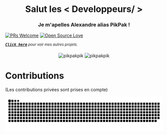 <h1 style="text-align: center">Salut les < Developpeurs/ ></h1>
<h3 style="text-align: center"> Je m'apelles Alexandre alias PikPak !</h3>

[![PRs Welcome](https://img.shields.io/badge/PRs-welcome-brightgreen.svg?style=flat&logo=github)](https://github.com/pikpakpik) [![Open Source Love](https://badges.frapsoft.com/os/v2/open-source.svg?v=103)](https://github.com/pikpakpik)

<sup><kbd>**_[Click here](https://github.com/pikpakpik/)_**</kbd> _pour voir mes autres projets.</sup>_
  
<p align="center">
  <img width="400em" src="https://github-readme-stats.vercel.app/api?username=pikpakpik&show_icons=true&locale=en&theme=radical"  alt="pikpakpik"/>
  <img width="400em" src="https://github-readme-streak-stats.herokuapp.com/?user=pikpakpik&theme=radical" alt="pikpakpik" />
</p>

# Contributions

(Les contributions privées sont prises en compte)

<picture>
  <source media="(prefers-color-scheme: dark)" srcset="https://raw.githubusercontent.com/pikpakpik/pikpakpik/output/github-contribution-grid-snake-dark.svg">
  <source media="(prefers-color-scheme: light)" srcset="https://raw.githubusercontent.com/pikpakpik/pikpakpik/output/github-contribution-grid-snake.svg">
  <img alt="github contribution grid snake animation" src="https://raw.githubusercontent.com/pikpakpik/pikpakpik/output/github-contribution-grid-snake.svg">
</picture>

<br/>
